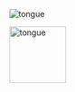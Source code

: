 

![tongue](https://github.com/user-attachments/assets/cf6f1692-e9ba-410f-93ed-ad8a75939c4d) 
<!--
![chibi](https://github.com/user-attachments/assets/04c0d495-b138-4e26-a9ec-564ae790b9e7) -->

<img src="https://github.com/user-attachments/assets/cf6f1692-e9ba-410f-93ed-ad8a75939c4d" alt="tongue" width="100" height="100">

